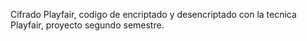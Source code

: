 Cifrado Playfair, 
codigo de encriptado y desencriptado con la tecnica Playfair, proyecto segundo semestre.
